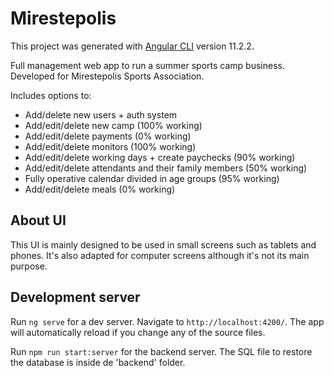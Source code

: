 # Mirestepolis

This project was generated with [Angular CLI](https://github.com/angular/angular-cli) version 11.2.2.

Full management web app to run a summer sports camp business. Developed for Mirestepolis Sports Association.

Includes options to:

- Add/delete new users + auth system
- Add/edit/delete new camp (100% working)
- Add/edit/delete payments (0% working)
- Add/edit/delete monitors (100% working)
- Add/edit/delete working days + create paychecks (90% working)
- Add/edit/delete attendants and their family members (50% working)
- Fully operative calendar divided in age groups (95% working)
- Add/edit/delete meals (0% working)

## About UI

This UI is mainly designed to be used in small screens such as tablets and phones. It's also adapted for computer screens although it's not its main purpose.

## Development server

Run `ng serve` for a dev server. Navigate to `http://localhost:4200/`. The app will automatically reload if you change any of the source files.

Run `npm run start:server` for the backend server. The SQL file to restore the database is inside de 'backend' folder.

